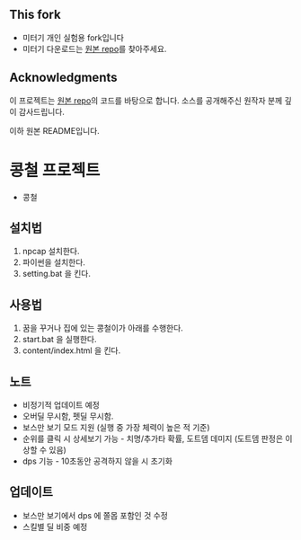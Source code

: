 ## This fork
- 미터기 개인 실험용 fork입니다
- 미터기 다운로드는 [원본 repo](https://github.com/spider-plant-641/kongcheol-telepathy)를 찾아주세요.

## Acknowledgments
이 프로젝트는 [원본 repo](https://github.com/spider-plant-641/kongcheol-telepathy)의 코드를 바탕으로 합니다.
소스를 공개해주신 원작자 분께 깊이 감사드립니다.

이하 원본 README입니다.

# 콩철 프로젝트

- 콩철

## 설치법

1. npcap 설치한다.
2. 파이썬을 설치한다.
3. setting.bat 을 킨다.

## 사용법

1. 꿈을 꾸거나 집에 있는 콩철이가 아래를 수행한다.
2. start.bat 을 실행한다.
3. content/index.html 을 킨다.

## 노트

+ 비정기적 업데이트 예정
+ 오버딜 무시함, 펫딜 무시함.
+ 보스만 보기 모드 지원 (실행 중 가장 체력이 높은 적 기준)
+ 순위를 클릭 시 상세보기 가능 - 치명/추가타 확률, 도트뎀 데미지 (도트뎀 판정은 이상할 수 있음)
+ dps 기능 - 10초동안 공격하지 않을 시 초기화

## 업데이트

+ 보스만 보기에서 dps 에 쫄몹 포함인 것 수정
+ 스킬별 딜 비중 예정
